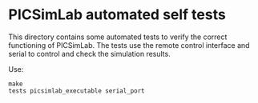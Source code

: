 # PICSimLab automated self tests

This directory contains some automated tests to verify the correct functioning of PICSimLab. 
The tests use the remote control interface and serial to control and check the simulation results.

Use:
```
make
tests picsimlab_executable serial_port
```

